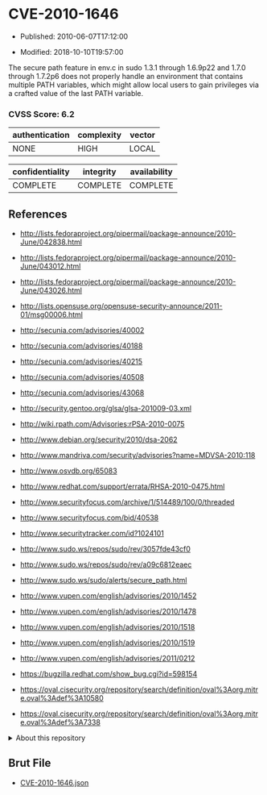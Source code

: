 # CVE-2010-1646

- Published: 2010-06-07T17:12:00

- Modified: 2018-10-10T19:57:00

The secure path feature in env.c in sudo 1.3.1 through 1.6.9p22 and 1.7.0 through 1.7.2p6 does not properly handle an environment that contains multiple PATH variables, which might allow local users to gain privileges via a crafted value of the last PATH variable.

### CVSS Score: **6.2**

| authentication | complexity | vector |
| --- | --- | --- |
| NONE | HIGH | LOCAL |

| confidentiality | integrity | availability |
| --- | --- | --- |
| COMPLETE | COMPLETE | COMPLETE |

## References

* http://lists.fedoraproject.org/pipermail/package-announce/2010-June/042838.html

* http://lists.fedoraproject.org/pipermail/package-announce/2010-June/043012.html

* http://lists.fedoraproject.org/pipermail/package-announce/2010-June/043026.html

* http://lists.opensuse.org/opensuse-security-announce/2011-01/msg00006.html

* http://secunia.com/advisories/40002

* http://secunia.com/advisories/40188

* http://secunia.com/advisories/40215

* http://secunia.com/advisories/40508

* http://secunia.com/advisories/43068

* http://security.gentoo.org/glsa/glsa-201009-03.xml

* http://wiki.rpath.com/Advisories:rPSA-2010-0075

* http://www.debian.org/security/2010/dsa-2062

* http://www.mandriva.com/security/advisories?name=MDVSA-2010:118

* http://www.osvdb.org/65083

* http://www.redhat.com/support/errata/RHSA-2010-0475.html

* http://www.securityfocus.com/archive/1/514489/100/0/threaded

* http://www.securityfocus.com/bid/40538

* http://www.securitytracker.com/id?1024101

* http://www.sudo.ws/repos/sudo/rev/3057fde43cf0

* http://www.sudo.ws/repos/sudo/rev/a09c6812eaec

* http://www.sudo.ws/sudo/alerts/secure_path.html

* http://www.vupen.com/english/advisories/2010/1452

* http://www.vupen.com/english/advisories/2010/1478

* http://www.vupen.com/english/advisories/2010/1518

* http://www.vupen.com/english/advisories/2010/1519

* http://www.vupen.com/english/advisories/2011/0212

* https://bugzilla.redhat.com/show_bug.cgi?id=598154

* https://oval.cisecurity.org/repository/search/definition/oval%3Aorg.mitre.oval%3Adef%3A10580

* https://oval.cisecurity.org/repository/search/definition/oval%3Aorg.mitre.oval%3Adef%3A7338

<details>
<summary>About this repository</summary> 

  This repository is part of the project [Live Hack CVE](https://github.com/Live-Hack-CVE). Main website can be found [www.live-hack.org](https://www.live-hack.org) 
  
  Made by [Sn0wAlice](https://github.com/Sn0wAlice) for the people that care about security and need to have a feed of the latest CVEs. Hope you enjoy it, don't forget to star the repo and follow me on [Twitter](https://twitter.com/Sn0wAlice) and [Github](https://github.com/Sn0wAlice). And that is my [personnal website](https://www.alice-snow.me/)

  - [Home Page](https://github.com/Live-Hack-CVE)
  - [Framework](https://github.com/Live-Hack-CVE/cve-framework)
  - [CVE database](https://github.com/Live-Hack-CVE/full_database)
  - [Changelog](https://github.com/Live-Hack-CVE/Changelog)
</details>

## Brut File

* [CVE-2010-1646.json](https://raw.githubusercontent.com/Live-Hack-CVE/full_database/main/cves/2010/CVE-2010-1646.json)

